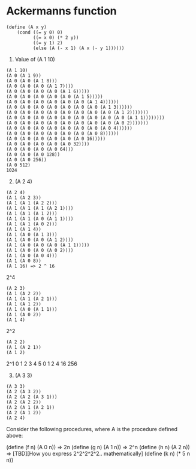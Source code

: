 # Ackermanns function

```
(define (A x y)
    (cond ((= y 0) 0)
          ((= x 0) (* 2 y))
          ((= y 1) 2)
          (else (A (- x 1) (A x (- y 1))))))
```

1. Value of (A 1 10)

```
(A 1 10)
(A 0 (A 1 9))
(A 0 (A 0 (A 1 8)))
(A 0 (A 0 (A 0 (A 1 7))))
(A 0 (A 0 (A 0 (A 0 (A 1 6)))))
(A 0 (A 0 (A 0 (A 0 (A 0 (A 1 5)))))
(A 0 (A 0 (A 0 (A 0 (A 0 (A 0 (A 1 4))))))
(A 0 (A 0 (A 0 (A 0 (A 0 (A 0 (A 0 (A 1 3))))))
(A 0 (A 0 (A 0 (A 0 (A 0 (A 0 (A 0 (A 0 (A 1 2)))))))
(A 0 (A 0 (A 0 (A 0 (A 0 (A 0 (A 0 (A 0 (A 0 (A 1 1))))))))
(A 0 (A 0 (A 0 (A 0 (A 0 (A 0 (A 0 (A 0 (A 0 2)))))))
(A 0 (A 0 (A 0 (A 0 (A 0 (A 0 (A 0 (A 0 4))))))
(A 0 (A 0 (A 0 (A 0 (A 0 (A 0 (A 0 8))))))
(A 0 (A 0 (A 0 (A 0 (A 0 (A 0 16)))))
(A 0 (A 0 (A 0 (A 0 (A 0 32))))
(A 0 (A 0 (A 0 (A 0 64)))
(A 0 (A 0 (A 0 128))
(A 0 (A 0 256))
(A 0 512)
1024
```

2. (A 2 4)

```
(A 2 4)
(A 1 (A 2 3))
(A 1 (A 1 (A 2 2)))
(A 1 (A 1 (A 1 (A 2 1))))
(A 1 (A 1 (A 1 2)))
(A 1 (A 1 (A 0 (A 1 1))))
(A 1 (A 1 (A 0 2)))
(A 1 (A 1 4))
(A 1 (A 0 (A 1 3)))
(A 1 (A 0 (A 0 (A 1 2))))
(A 1 (A 0 (A 0 (A 0 (A 1 1)))))
(A 1 (A 0 (A 0 (A 0 2))))
(A 1 (A 0 (A 0 4)))
(A 1 (A 0 8))
(A 1 16) => 2 ^ 16
```
2^4

```
(A 2 3)
(A 1 (A 2 2))
(A 1 (A 1 (A 2 1)))
(A 1 (A 1 2))
(A 1 (A 0 (A 1 1)))
(A 1 (A 0 2))
(A 1 4)
```
2^2

```
(A 2 2)
(A 1 (A 2 1))
(A 1 2)
```
2^1
0 1 2 3 4  5 
0 1 2 4 16 256

3. (A 3 3)

```
(A 3 3)
(A 2 (A 3 2))
(A 2 (A 2 (A 3 1)))
(A 2 (A 2 2))
(A 2 (A 1 (A 2 1))
(A 2 (A 1 2))
(A 2 4)
```

Consider the following procedures, where A is the procedure defined above:

(define (f n) (A 0 n)) => 2n
(define (g n) (A 1 n)) => 2^n
(define (h n) (A 2 n))  => [TBD][How you express 2^2^2^2^2.. mathematically]
(define (k n) (* 5 n n))